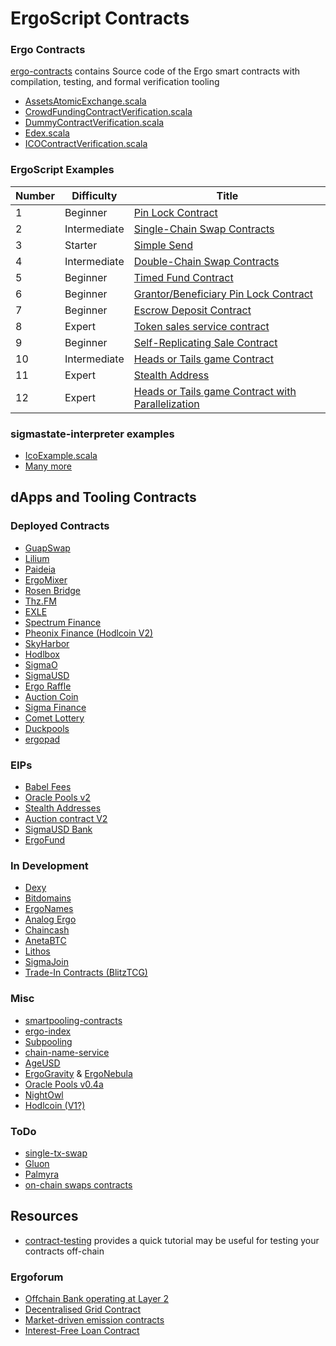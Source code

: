 # ErgoScript Contracts

### Ergo Contracts

[ergo-contracts](https://github.com/ergoplatform/ergo-contracts) contains Source code of the Ergo smart contracts with compilation, testing, and formal verification tooling

- [AssetsAtomicExchange.scala](https://github.com/ergoplatform/ergo-contracts/blob/42719326656e4764f214f57fa8f45205ee20d58d/verified-contracts/src/main/scala/org/ergoplatform/contracts/AssetsAtomicExchange.scala)
- [CrowdFundingContractVerification.scala](https://github.com/ergoplatform/ergo-contracts/blob/42719326656e4764f214f57fa8f45205ee20d58d/verified-contracts/src/main/scala/org/ergoplatform/contracts/CrowdFundingContractVerification.scala)
- [DummyContractVerification.scala](https://github.com/ergoplatform/ergo-contracts/blob/42719326656e4764f214f57fa8f45205ee20d58d/verified-contracts/src/main/scala/org/ergoplatform/contracts/DummyContractVerification.scala)
- [Edex.scala](https://github.com/ergoplatform/ergo-contracts/blob/42719326656e4764f214f57fa8f45205ee20d58d/verified-contracts/src/main/scala/org/ergoplatform/contracts/Edex.scala)
- [ICOContractVerification.scala](https://github.com/ergoplatform/ergo-contracts/blob/42719326656e4764f214f57fa8f45205ee20d58d/verified-contracts/src/main/scala/org/ergoplatform/contracts/ICOContractVerification.scala)

### ErgoScript Examples

| Number | Difficulty | Title |
| ---  | ---  | ---  |
| 1 | Beginner | [Pin Lock Contract](https://github.com/ergoplatform/ergoscript-by-example/blob/main/pinLockContract.md) |
| 2 | Intermediate | [Single-Chain Swap Contracts](https://github.com/ergoplatform/ergoscript-by-example/blob/main/singleChainSwap.md) |
| 3 | Starter | [Simple Send](https://github.com/ergoplatform/ergoscript-by-example/blob/main/simpleSend.md) |
| 4 | Intermediate | [Double-Chain Swap Contracts](https://github.com/ergoplatform/ergoscript-by-example/blob/main/doubleChainSwap.md) |
| 5 | Beginner | [Timed Fund Contract](https://github.com/ergoplatform/ergoscript-by-example/blob/main/timedFund.md) |
| 6 | Beginner | [Grantor/Beneficiary Pin Lock Contract](https://github.com/ergoplatform/ergoscript-by-example/blob/main/grantorBeneficiaryPinLock.md) |
| 7 | Beginner | [Escrow Deposit Contract](https://github.com/ergoplatform/ergoscript-by-example/blob/main/escrowDepositContract.md) |
| 8 | Expert | [Token sales service contract](https://github.com/ergoplatform/ergoscript-by-example/blob/main/tokenSalesService.md) |
| 9 | Beginner | [Self-Replicating Sale Contract](https://github.com/ergoplatform/ergoscript-by-example/blob/main/selfReplicatingTokenSale.md) |
| 10 | Intermediate | [Heads or Tails game Contract](https://github.com/ergoplatform/ergoscript-by-example/blob/main/headsOrTails.md) |
| 11 | Expert| [Stealth Address](https://github.com/ergoplatform/ergoscript-by-example/blob/main/stealthAddress.md) |
| 12 | Expert | [Heads or Tails game Contract with Parallelization](https://github.com/ergoplatform/ergoscript-by-example/blob/main/headsOrTailsParallel.md) |

### sigmastate-interpreter examples

- [IcoExample.scala](https://github.com/ScorexFoundation/sigmastate-interpreter/blob/c863a9b1a82589e47b15f76f3affdb30a475e740/sigmastate/src/test/scala/sigmastate/utxo/examples/IcoExample.scala#L254-L303)
- [Many more](https://github.com/ScorexFoundation/sigmastate-interpreter/tree/c863a9b1a82589e47b15f76f3affdb30a475e740/sigmastate/src/test/scala/sigmastate/utxo/examples)

## dApps and Tooling Contracts


### Deployed Contracts

- [GuapSwap](https://github.com/GuapSwap/guapswap-ronin/tree/main/src/main/scala/contracts)
- [Lilium](https://github.com/LiliumErgo/scala-api/blob/main/app/contracts/LiliumContracts.scala)
- [Paideia](https://github.com/paideiadao/paideia-contracts)
- [ErgoMixer](https://github.com/ergoMixer/ergoMixBack/tree/master/mixer/app/mixer)
- [Rosen Bridge](https://github.com/rosen-bridge/contract)
- [Thz.FM](https://github.com/TremendouslyHighFrequency/SmartContracts)
- [EXLE](https://github.com/Ergo-Lend/edge/blob/main/src/main/scala/edge/contracts/Contract.scala)
- [Spectrum Finance](https://github.com/spectrum-finance/ergo-dex/tree/master/contracts)
- [Pheonix Finance (Hodlcoin V2)](https://github.com/PhoenixErgo/phoenix-hodlcoin-contracts)
- [SkyHarbor](https://github.com/skyharbor-market/contracts)
- [Hodlbox](https://github.com/SavonarolaLabs/hodlbox-xyz/tree/main/src/lib/contract)
- [SigmaO](https://github.com/ThierryM1212/SigmaO/tree/main/contract)
- [SigmaUSD](https://github.com/anon-real/sigma-usd/tree/master/ageusd) 
- [Ergo Raffle](https://github.com/ErgoRaffle/raffle-backend/blob/master/app/raffle/RaffleContract.scala)
- [Auction Coin](https://github.com/Auction-Coin/contracts)
- [Sigma Finance](https://github.com/K-Singh/Sigma-Finance/tree/master/contracts)
- [Comet Lottery](https://github.com/mgpai22/comet-lottery/blob/main/comet-lottery-bot/src/main/scala/contracts/LotteryContracts.scala)
- [Duckpools](https://github.com/duckpools/lend-protocol-contracts/tree/main/contracts)
- [ergopad](https://github.com/ergopad/ergopad-api/tree/dev/app/contracts)

### EIPs

- [Babel Fees](https://github.com/ergoplatform/eips/blob/master/eip-0031.md)
- [Oracle Pools v2](https://github.com/ergoplatform/eips/tree/cae50b722d6929c794847d21668500acb01f3c8c/eip-0023/contracts)
- [Stealth Addresses](https://github.com/ergoplatform/eips/pull/87/files)
- [Auction contract V2](https://github.com/ergoplatform/eips/blob/master/eip-0022.md)
- [SigmaUSD Bank](https://github.com/ergoplatform/eips/blob/master/eip-0015.md)
- [ErgoFund](https://github.com/ergoplatform/eips/pull/33)


### In Development
- [Dexy](https://github.com/ergoplatform/ergo-jde/blob/main/kiosk/src/test/scala/kiosk/dexy/DexySpec.scala)
- [Bitdomains](https://github.com/bitdomains/contracts)
- [ErgoNames](https://github.com/ergonames/ergonames/blob/master/src/main/scala/)
- [Analog Ergo](https://github.com/dzyphr/ScalaSigmaParticle)
- [Chaincash](https://github.com/ChainCashLabs/chaincash/tree/master/contracts)
- [AnetaBTC](https://github.com/anetabtc/aneta_contracts)
- [Lithos](https://github.com/Lithos-Protocol/Lithos/tree/master/src/main/scala)
- [SigmaJoin](https://github.com/ergoplatform/ergo-jde/tree/main/kiosk/src/test/scala/kiosk/mixer)
- [Trade-In Contracts (BlitzTCG)](https://github.com/lucagdangelo/trade-in/tree/main/src/main/scala/contracts)

### Misc

- [smartpooling-contracts](https://github.com/GetBlok-io/ergo-smartpooling-contracts/tree/master/src/main/scala/contracts)
- [ergo-index](https://github.com/ergo-index/ergo-index-contracts)
- [Subpooling](https://github.com/GetBlok-io/Subpooling/tree/mainnet_plasma/conf/scripts)
- [chain-name-service](https://github.com/ross-weir/chain-name-service/tree/main/contracts)
- [AgeUSD](https://github.com/ergoplatform/eips/pull/33)
- [ErgoGravity](https://github.com/mhssamadani/gravity-core/blob/dev/contracts/ergo/gravity.scala) & [ErgoNebula](https://github.com/mhssamadani/gravity-core/blob/dev/contracts/ergo/nebula.scala)
- [Oracle Pools v0.4a](https://github.com/scalahub/Kiosk/tree/master/src/test/scala/kiosk/oraclepool/v4a)
- [NightOwl](https://github.com/nightowlcasino/ergoscript-contracts)
- [Hodlcoin (V1?)](https://github.com/lucagdangelo/hodlcoin-contracts)

### ToDo

- [single-tx-swap](https://github.com/danieloravec/ergo-token-swap)
- [Gluon](#private)
- [Palmyra](#private)
- [on-chain swaps contracts](https://github.com/ergoplatform/sigma-rust/pull/209)


## Resources

- [contract-testing](https://github.com/anon-real/contract-testing) provides a quick tutorial may be useful for testing your contracts off-chain



### Ergoforum

- [Offchain Bank operating at Layer 2](https://www.ergoforum.org/t/offchain-bank-operating-at-layer-2/3367)
- [Decentralised Grid Contract](https://www.ergoforum.org/t/decentralized-grid-trading-on-ergo/3750/5)
- [Market-driven emission contracts](https://www.ergoforum.org/t/market-driven-emission-contracts/3749)
- [Interest-Free Loan Contract ](https://www.ergoforum.org/t/interest-free-loan-contract/67)



